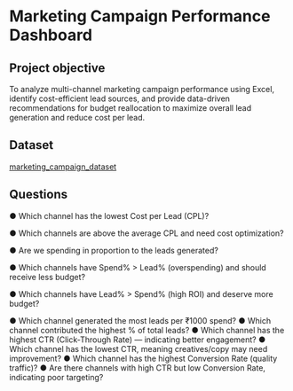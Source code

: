 # Marketing Campaign Performance Dashboard
## Project objective 
To analyze multi-channel marketing campaign performance using Excel, identify cost-efficient lead sources, and provide data-driven recommendations for budget reallocation to maximize overall lead generation and reduce cost per lead.
## Dataset
<a href="https://github.com/Sandrasunil08/Excel-dashboard/blob/main/marketing_campaign_dataset.csv.zip">marketing_campaign_dataset</a>
## Questions
●	Which channel has the lowest Cost per Lead (CPL)?

●	 Which channels are above the average CPL and need cost optimization?

●	Are we spending in proportion to the leads generated?

●	Which channels have Spend% > Lead% (overspending) and should receive less budget?

●	Which channels have Lead% > Spend% (high ROI) and deserve more budget?

●	Which channel generated the most leads per ₹1000 spend?
●	Which channel contributed the highest % of total leads?
●	Which channel has the highest CTR (Click-Through Rate) — indicating better engagement?
●	Which channel has the lowest CTR, meaning creatives/copy may need improvement?
●	Which channel has the highest Conversion Rate (quality traffic)?
●	Are there channels with high CTR but low Conversion Rate, indicating poor targeting?


 
